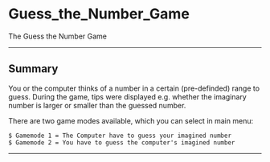 # Guess_the_Number_Game
 The Guess the Number Game

***
## Summary
You or the computer thinks of a number in a certain (pre-definded) range to guess.
During the game, tips were displayed e.g. whether the imaginary number is larger or smaller than the guessed number.

There are two game modes available, which you can select in main menu:
```
$ Gamemode 1 = The Computer have to guess your imagined number
$ Gamemode 2 = You have to guess the computer's imagined number
```

***
